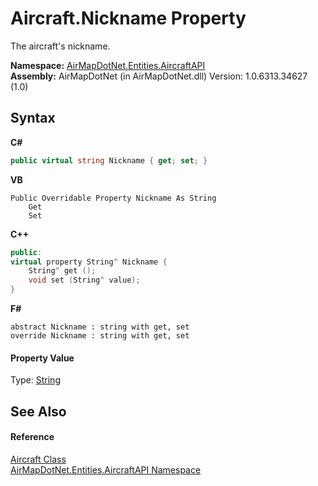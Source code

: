 # Aircraft.Nickname Property 
 

The aircraft's nickname.

**Namespace:**&nbsp;<a href="N_AirMapDotNet_Entities_AircraftAPI">AirMapDotNet.Entities.AircraftAPI</a><br />**Assembly:**&nbsp;AirMapDotNet (in AirMapDotNet.dll) Version: 1.0.6313.34627 (1.0)

## Syntax

**C#**<br />
``` C#
public virtual string Nickname { get; set; }
```

**VB**<br />
``` VB
Public Overridable Property Nickname As String
	Get
	Set
```

**C++**<br />
``` C++
public:
virtual property String^ Nickname {
	String^ get ();
	void set (String^ value);
}
```

**F#**<br />
``` F#
abstract Nickname : string with get, set
override Nickname : string with get, set
```


#### Property Value
Type: <a href="http://msdn2.microsoft.com/en-us/library/s1wwdcbf" target="_blank">String</a>

## See Also


#### Reference
<a href="T_AirMapDotNet_Entities_AircraftAPI_Aircraft">Aircraft Class</a><br /><a href="N_AirMapDotNet_Entities_AircraftAPI">AirMapDotNet.Entities.AircraftAPI Namespace</a><br />